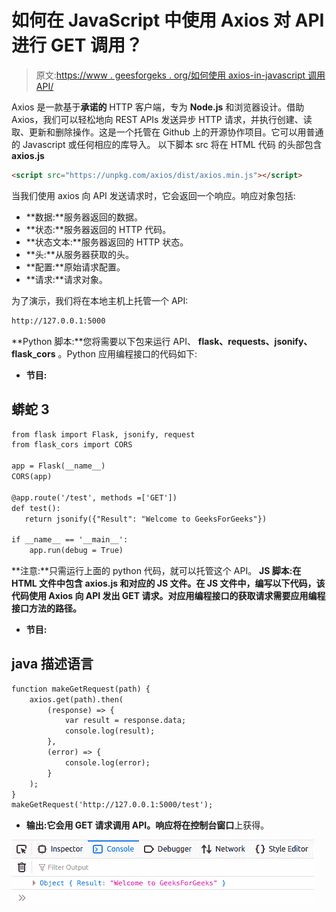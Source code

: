 # 如何在 JavaScript 中使用 Axios 对 API 进行 GET 调用？

> 原文:[https://www . geesforgeks . org/如何使用 axios-in-javascript 调用 API/](https://www.geeksforgeeks.org/how-to-make-get-call-to-an-api-using-axios-in-javascript/)

Axios 是一款基于**承诺的** HTTP 客户端，专为 **Node.js** 和浏览器设计。借助 Axios，我们可以轻松地向 REST APIs 发送异步 HTTP 请求，并执行创建、读取、更新和删除操作。这是一个托管在 Github 上的开源协作项目。它可以用普通的 Javascript 或任何相应的库导入。
以下脚本 src 将在 HTML 代码
的头部包含 **axios.js**

```html
<script src="https://unpkg.com/axios/dist/axios.min.js"></script>
```

当我们使用 axios 向 API 发送请求时，它会返回一个响应。响应对象包括:

*   **数据:**服务器返回的数据。
*   **状态:**服务器返回的 HTTP 代码。
*   **状态文本:**服务器返回的 HTTP 状态。
*   **头:**从服务器获取的头。
*   **配置:**原始请求配置。
*   **请求:**请求对象。

为了演示，我们将在本地主机上托管一个 API:

```html
http://127.0.0.1:5000
```

**Python 脚本:**您将需要以下包来运行 API、 **flask、requests、jsonify、flask_cors** 。Python 应用编程接口的代码如下:

*   **节目:**

## 蟒蛇 3

```html
from flask import Flask, jsonify, request
from flask_cors import CORS

app = Flask(__name__)
CORS(app)

@app.route('/test', methods =['GET'])
def test():
   return jsonify({"Result": "Welcome to GeeksForGeeks"})

if __name__ == '__main__':
    app.run(debug = True)
```

**注意:**只需运行上面的 python 代码，就可以托管这个 API。
**JS 脚本:**在 HTML 文件中包含 axios.js 和对应的 JS 文件。在 JS 文件中，编写以下代码，该代码使用 Axios 向 API 发出 GET 请求。对应用编程接口的获取请求需要应用编程接口方法的**路径。** 

*   **节目:**

## java 描述语言

```html
function makeGetRequest(path) {
    axios.get(path).then(
        (response) => {
            var result = response.data;
            console.log(result);
        },
        (error) => {
            console.log(error);
        }
    );
}
makeGetRequest('http://127.0.0.1:5000/test');
```

*   **输出:**它会用 GET 请求调用 API。响应将在**控制台窗口**上获得。

![](img/4a251cdf0b7a9f617d65554c046bc74b.png)